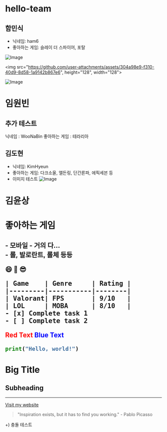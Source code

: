 # hello-team

## 함민식
* 닉네임: ham6
* 좋아하는 게임: 슬레이 더 스파이어, 포탈

![Image](https://github.com/user-attachments/assets/304a98e9-f310-40d9-8d58-1a9142b867e6)

<img src="https://github.com/user-attachments/assets/304a98e9-f310-40d9-8d58-1a9142b867e6", height="128", width="128">

![Image](https://github.com/user-attachments/assets/0d1ce8d1-9a2d-4834-91ff-ce30cf6be222)


 # 임원빈
 ## 추가 테스트
 닉네임 : WooNaBin
 좋아하는 게임 : 테라리아


 ## 김도현
* 닉네임: KimHyeun
* 좋아하는 게임: 다크소울, 엘든링, 단간론파, 에픽세븐 등
*  이미지 테스트
 ![Image](https://github.com/user-attachments/assets/23a9ff9f-6c14-4658-a2cb-489dc3feb3dd)
 

 # 김윤상
<h1>좋아하는 게임<h2>
 - 모바일 - 거의 다...<br>
 - 롤, 발로란트, 롤체 등등<br>

:smile: :rocket: :sunglasses:

<pre>
| Game    | Genre     | Rating |
|---------|-----------|--------|
| Valorant| FPS       | 9/10   |
| LOL     | MOBA      | 8/10   |
- [x] Complete task 1
- [ ] Complete task 2
</pre>

<span style="color:red">Red Text</span>
<span style="color:blue">Blue Text</span>

```python
print("Hello, world!")
```
# Big Title
## Subheading
---
[Visit my website](https://www.naver.com)
> "Inspiration exists, but it has to find you working." - Pablo Picasso


+) 충돌 테스트